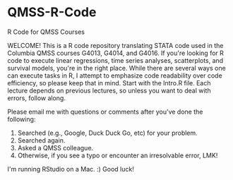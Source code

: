QMSS-R-Code
===========

R Code for QMSS Courses

WELCOME! 
This is a R code repository translating STATA code used in the Columbia QMSS courses G4013, G4014, and G4016. If you're looking for R code to execute linear regressions, time series analyses, scatterplots, and survival models, you're in the right place. While there are several ways one can execute tasks in R, I attempt to emphasize code readability over code efficiency, so please keep that in mind. Start with the Intro.R file. Each lecture depends on previous lectures, so unless you want to deal with errors, follow along.
 
Please email me with questions or comments after you've done the following:
1. Searched (e.g., Google, Duck Duck Go, etc) for your problem.
2. Searched again.
3. Asked a QMSS colleague.
4. Otherwise, if you see a typo or encounter an irresolvable error, LMK! 

I'm running RStudio on a Mac. :) Good luck!
